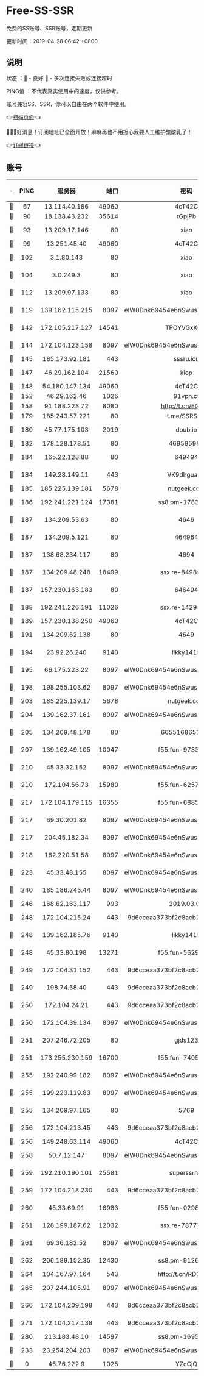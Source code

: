 # Free-SS-SSR

免费的SS账号、SSR账号，定期更新

更新时间：2019-04-28 06:42 +0800

## 说明

状态     ：🙂 - 良好 🙁 - 多次连接失败或连接超时

PING值   ：不代表真实使用中的速度，仅供参考。

账号兼容SS、SSR，你可以自由在两个软件中使用。

👉[扫码页面](https://liesauer.github.io/Free-SS-SSR/)👈

🎉🎉🎉好消息！订阅地址已全面开放！麻麻再也不用担心我要人工维护酸酸乳了！

👉[订阅链接](https://www.liesauer.net/yogurt/subscribe?ACCESS_TOKEN=DAYxR3mMaZAsaqUb)👈

## 账号

|-|PING|服务器|端口|密码|加密方式|区域|
|:----:|:----:|:-----:|-----:|:----:|:----:|:----:|
|🙂|67|13.114.40.186|49060|4cT42C|chacha20|JP|
|🙂|90|18.138.43.232|35614|rGpjPb|rc4-md5|SG|
|🙂|93|13.209.17.146|80|xiao|aes-128-ctr|KR|
|🙂|99|13.251.45.40|49060|4cT42C|chacha20|SG|
|🙂|102|3.1.80.143|80|xiao|aes-128-ctr|SG|
|🙂|104|3.0.249.3|80|xiao|aes-128-ctr|SG|
|🙂|112|13.209.97.133|80|xiao|aes-128-ctr|KR|
|🙂|119|139.162.115.215|8097|eIW0Dnk69454e6nSwuspv9DmS201tQ0D|aes-256-cfb|JP|
|🙂|142|172.105.217.127|14541|TPOYVGxKglpi|aes-256-cfb|JP|
|🙂|144|172.104.123.158|8097|eIW0Dnk69454e6nSwuspv9DmS201tQ0D|aes-256-cfb|JP|
|🙂|145|185.173.92.181|443|sssru.icu|rc4-md5|RU|
|🙂|147|46.29.162.104|21560|kiop|aes-128-ctr|RU|
|🙂|148|54.180.147.134|49060|4cT42C|chacha20|KR|
|🙂|152|46.29.162.46|1026|91vpn.cf|rc4-md5|RU|
|🙂|158|91.188.223.72|8080|http://t.cn/EGJIyrl|rc4-md5|RU|
|🙂|179|185.243.57.221|80|t.me/SSRSUB|rc4-md5|US|
|🙂|180|45.77.175.103|2019|doub.io|aes-128-ctr|SG|
|🙂|182|178.128.178.51|80|469595985|chacha20|US|
|🙂|184|165.22.128.88|80|649494|aes-256-cfb|US|
|🙂|184|149.28.149.11|443|VK9dhgualsL|aes-256-cfb|SG|
|🙂|185|185.225.139.181|5678|nutgeek.com|rc4-md5|US|
|🙂|186|192.241.221.124|17381|ss8.pm-17837831|aes-256-cfb|US|
|🙂|187|134.209.53.63|80|4646|aes-256-cfb|US|
|🙂|187|134.209.5.121|80|464964|aes-256-cfb|US|
|🙂|187|138.68.234.117|80|4694|aes-256-cfb|US|
|🙂|187|134.209.48.248|18499|ssx.re-84989340|aes-256-cfb|US|
|🙂|187|157.230.163.183|80|646494|aes-256-cfb|US|
|🙂|188|192.241.226.191|11026|ssx.re-14295921|aes-256-cfb|US|
|🙂|189|157.230.138.250|49060|4cT42C|chacha20|US|
|🙂|191|134.209.62.138|80|4649|aes-256-cfb|US|
|🙂|194|23.92.26.240|9140|likky1415|aes-256-cfb|US|
|🙂|195|66.175.223.22|8097|eIW0Dnk69454e6nSwuspv9DmS201tQ0D|aes-256-cfb|US|
|🙂|198|198.255.103.62|8097|eIW0Dnk69454e6nSwuspv9DmS201tQ0D|aes-256-cfb|US|
|🙂|203|185.225.139.17|5678|nutgeek.com|rc4-md5|US|
|🙂|204|139.162.37.161|8097|eIW0Dnk69454e6nSwuspv9DmS201tQ0D|aes-256-cfb|SG|
|🙂|205|134.209.48.178|80|6655168651651|aes-256-cfb|US|
|🙂|207|139.162.49.105|10047|f55.fun-97330264|aes-256-cfb|SG|
|🙂|210|45.33.32.152|8097|eIW0Dnk69454e6nSwuspv9DmS201tQ0D|aes-256-cfb|US|
|🙂|210|172.104.56.73|15980|f55.fun-62579507|aes-256-cfb|SG|
|🙂|217|172.104.179.115|16355|f55.fun-68858969|aes-256-cfb|SG|
|🙂|217|69.30.201.82|8097|eIW0Dnk69454e6nSwuspv9DmS201tQ0D|aes-256-cfb|US|
|🙂|217|204.45.182.34|8097|eIW0Dnk69454e6nSwuspv9DmS201tQ0D|aes-256-cfb|US|
|🙂|218|162.220.51.58|8097|eIW0Dnk69454e6nSwuspv9DmS201tQ0D|aes-256-cfb|US|
|🙂|223|45.33.48.155|8097|eIW0Dnk69454e6nSwuspv9DmS201tQ0D|aes-256-cfb|US|
|🙂|240|185.186.245.44|8097|eIW0Dnk69454e6nSwuspv9DmS201tQ0D|aes-256-cfb|NL|
|🙂|246|168.62.163.117|993|2019.03.07|rc4-md5|US|
|🙂|248|172.104.215.24|443|9d6cceaa373bf2c8acb22e60b6a58be6|aes-256-cfb|US|
|🙂|248|139.162.185.76|9140|likky1415|aes-256-cfb|DE|
|🙂|248|45.33.80.198|13271|f55.fun-56298664|aes-256-cfb|US|
|🙂|249|172.104.31.152|443|9d6cceaa373bf2c8acb22e60b6a58be6|aes-256-cfb|US|
|🙂|249|198.74.58.40|443|9d6cceaa373bf2c8acb22e60b6a58be6|aes-256-cfb|US|
|🙂|250|172.104.24.21|443|9d6cceaa373bf2c8acb22e60b6a58be6|aes-256-cfb|US|
|🙂|250|172.104.39.134|8097|eIW0Dnk69454e6nSwuspv9DmS201tQ0D|aes-256-cfb|SG|
|🙂|251|207.246.72.205|80|gjds123|aes-256-cfb|US|
|🙂|251|173.255.230.159|16700|f55.fun-74058687|aes-256-cfb|US|
|🙂|255|192.240.99.182|8097|eIW0Dnk69454e6nSwuspv9DmS201tQ0D|aes-256-cfb|US|
|🙂|255|199.223.119.83|8097|eIW0Dnk69454e6nSwuspv9DmS201tQ0D|aes-256-cfb|US|
|🙂|255|134.209.97.165|80|5769|aes-256-cfb|SG|
|🙂|256|172.104.213.45|443|9d6cceaa373bf2c8acb22e60b6a58be6|aes-256-cfb|US|
|🙂|256|149.248.63.114|49060|4cT42C|chacha20|CA|
|🙂|258|50.7.12.147|8097|eIW0Dnk69454e6nSwuspv9DmS201tQ0D|aes-256-cfb|BR|
|🙂|259|192.210.190.101|25581|superssrnet|aes-256-cfb|US|
|🙂|259|172.104.218.230|443|9d6cceaa373bf2c8acb22e60b6a58be6|aes-256-cfb|US|
|🙂|260|45.33.69.91|16983|f55.fun-02989986|aes-256-cfb|US|
|🙂|261|128.199.187.62|12032|ssx.re-78777412|aes-256-cfb|SG|
|🙂|261|69.36.182.52|8097|eIW0Dnk69454e6nSwuspv9DmS201tQ0D|aes-256-cfb|US|
|🙂|262|206.189.152.35|12430|ss8.pm-91266424|aes-256-cfb|SG|
|🙂|264|104.167.97.164|543|http://t.cn/RD0D7sx|rc4-md5|CA|
|🙂|265|207.244.105.91|8097|eIW0Dnk69454e6nSwuspv9DmS201tQ0D|aes-256-cfb|US|
|🙂|266|172.104.209.198|443|9d6cceaa373bf2c8acb22e60b6a58be6|aes-256-cfb|US|
|🙂|271|172.104.217.138|443|9d6cceaa373bf2c8acb22e60b6a58be6|aes-256-cfb|US|
|🙂|280|213.183.48.10|14597|ss8.pm-16950622|rc4-md5|RU|
|🙂|233|23.254.204.203|8097|eIW0Dnk69454e6nSwuspv9DmS201tQ0D|aes-256-cfb|US|
|🙁|0|45.76.222.9|1025|YZcCjQ|rc4-md5|JP|
